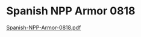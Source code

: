 # Spanish NPP Armor 0818

[Spanish-NPP-Armor-0818.pdf](Spanish%20NPP%20Armor%200818%20e32f5b2113aa46ee95bde1b6de6f3918/Spanish-NPP-Armor-0818.pdf)